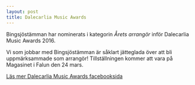 ```yaml
---
layout: post
title: Dalecarlia Music Awards
---
```


Bingsjöstämman har nominerats i kategorin _Årets arrangör_ inför Dalecarlia Music Awards 2016.

Vi som jobbar med Bingsjöstämman är såklart jätteglada över att bli uppmärksammade som arrangör! Tillställningen kommer att vara på Magasinet i Falun den 24 mars.

[Läs mer Dalecarlia Music Awards facebooksida](https://www.facebook.com/dalecarliamusicawards/)
